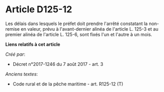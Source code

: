 # Article D125-12

Les délais dans lesquels le préfet doit prendre l'arrêté constatant la non-remise en valeur, prévu à l'avant-dernier alinéa
de l'article L. 125-3 et au premier alinéa de l'article L. 125-6, sont fixés l'un et l'autre à un mois.

**Liens relatifs à cet article**

_Créé par_:

  - Décret n°2017-1246 du 7 août 2017 - art. 3

_Anciens textes_:

  - Code rural et de la pêche maritime - art. R125-12 (T)
